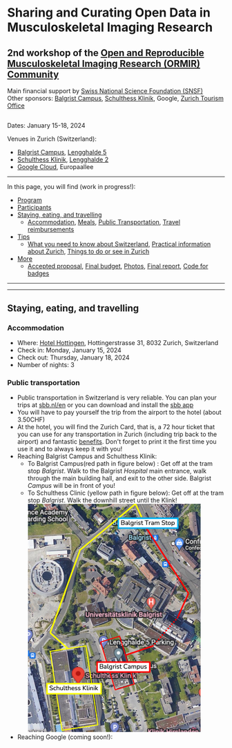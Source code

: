 # Sharing and Curating Open Data in Musculoskeletal Imaging Research
## 2nd workshop of the [Open and Reproducible Musculoskeletal Imaging Research (ORMIR) Community](https://ormircommunity.github.io/)
Main financial support by [Swiss National Science Foundation (SNSF)](https://www.snf.ch/en)   
Other sponsors: [Balgrist Campus](https://www.balgristcampus.ch/), [Schulthess Klinik](https://www.schulthess-klinik.ch/en), Google, [Zurich Tourism Office](https://www.zuerich.com/en)
##  

Dates: January 15-18, 2024

Venues in Zurich (Switzerland): 
- [Balgrist Campus](https://www.balgristcampus.ch/), [Lengghalde 5](https://goo.gl/maps/K64WFruSgq6ZTmJt6) 
- [Schulthess Klinik](https://www.schulthess-klinik.ch/en), [Lengghalde 2](https://goo.gl/maps/ospjThjCGCZfmseAA) 
- [Google Cloud](https://cloud.google.com/blog/products/infrastructure/new-gcp-region-in-zurich-growing-our-support-for-swiss-and-european-businesses), Europaallee 

---

In this page, you will find (work in progress!): 

- [Program](#Program)  
  <!-- - [Hackathons](#hackathons), [Tutorials](#tutorials), [Invited speakers](#invited-speakers), [Walk/hike](#walkhike), [Other material](#other-material)   --> 
- [Participants](#participants)  
- [Staying, eating, and travelling](#stayingeatingtravelling)    
  - [Accommodation](#accommodation), [Meals](#meals), [Public Transportation](#public-transportation), [Travel reimbursements](#travel-reimbursements)  
- [Tips](#tips)   
  - [What you need to know about Switzerland](#What-you-need-to-know-about-the-Switzerland), [Practical information about Zurich](#Practical-information-about-Zurich), [Things to do or see in Zurich](#Things-to-do-or-see-in-Zurich)     
- [More](#more)   
  - [Accepted proposal](#accepted-proposal), [Final budget](#final-budget), [Photos](#photos), [Final report](#final-report), [Code for badges](#code-for-badges)

---


---

## Staying, eating, and travelling

### Accommodation
- Where: [Hotel Hottingen](https://www.hotelhottingen.ch/en/), Hottingerstrasse 31, 8032 Zurich, Switzerland
- Check in: Monday, January 15, 2024
- Check out: Thursday, January 18, 2024 
- Number of nights: 3

### Public transportation
- Public transportation in Switzerland is very reliable. You can plan your trips at [sbb.nl/en](https://www.sbb.ch/en/home.html) or you can download and install the [sbb app](https://www.sbb.ch/en/timetable/mobile-apps/sbb-mobile.html)
- You will have to pay yourself the trip from the airport to the hotel (about 3.50CHF)
- At the hotel, you will find the Zurich Card, that is, a 72 hour ticket that you can use for any transportation in Zurich (including trip back to the airport) and fantastic [benefits](https://www.zuerich.com/en). Don't forget to print it the first time you use it and to always keep it with you!
- Reaching Balgrist Campus and Schulthess Klinik:
  - To Balgrist Campus(red path in figure below) : Get off at the tram stop *Balgrist*. Walk to the Balgrist *Hospital* main entrance, walk through the main building hall, and exit to the other side. Balgrist *Campus* will be in front of you!
  - To Schulthess Clinic (yellow path in figure below): Get off at the tram stop *Balgrist*. Walk the downhill street until the Klink!
  <br> <img src="./figures/BC_SK_map.png" width="400">
- Reaching Google (coming soon!):

